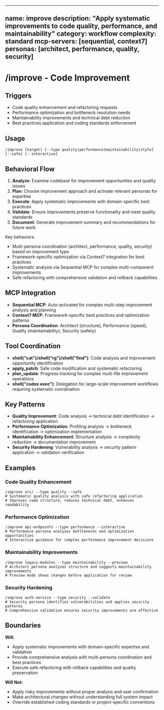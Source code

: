 ______________________________________________________________________

## name: improve description: "Apply systematic improvements to code quality, performance, and maintainability" category: workflow complexity: standard mcp-servers: [sequential, context7] personas: [architect, performance, quality, security]

# /improve - Code Improvement

## Triggers

- Code quality enhancement and refactoring requests
- Performance optimization and bottleneck resolution needs
- Maintainability improvements and technical debt reduction
- Best practices application and coding standards enforcement

## Usage

```
/improve [target] [--type quality|performance|maintainability|style] [--safe] [--interactive]
```

## Behavioral Flow

1. **Analyze**: Examine codebase for improvement opportunities and quality issues
2. **Plan**: Choose improvement approach and activate relevant personas for expertise
3. **Execute**: Apply systematic improvements with domain-specific best practices
4. **Validate**: Ensure improvements preserve functionality and meet quality standards
5. **Document**: Generate improvement summary and recommendations for future work

Key behaviors:

- Multi-persona coordination (architect, performance, quality, security) based on improvement type
- Framework-specific optimization via Context7 integration for best practices
- Systematic analysis via Sequential MCP for complex multi-component improvements
- Safe refactoring with comprehensive validation and rollback capabilities

## MCP Integration

- **Sequential MCP**: Auto-activated for complex multi-step improvement analysis and planning
- **Context7 MCP**: Framework-specific best practices and optimization patterns
- **Persona Coordination**: Architect (structure), Performance (speed), Quality (maintainability), Security (safety)

## Tool Coordination

- **shell("cat")/shell("rg")/shell("find")**: Code analysis and improvement opportunity identification
- **apply_patch**: Safe code modification and systematic refactoring
- **plan_update**: Progress tracking for complex multi-file improvement operations
- **shell("codex exec")**: Delegation for large-scale improvement workflows requiring systematic coordination

## Key Patterns

- **Quality Improvement**: Code analysis → technical debt identification → refactoring application
- **Performance Optimization**: Profiling analysis → bottleneck identification → optimization implementation
- **Maintainability Enhancement**: Structure analysis → complexity reduction → documentation improvement
- **Security Hardening**: Vulnerability analysis → security pattern application → validation verification

## Examples

### Code Quality Enhancement

```
/improve src/ --type quality --safe
# Systematic quality analysis with safe refactoring application
# Improves code structure, reduces technical debt, enhances readability
```

### Performance Optimization

```
/improve api-endpoints --type performance --interactive
# Performance persona analyzes bottlenecks and optimization opportunities
# Interactive guidance for complex performance improvement decisions
```

### Maintainability Improvements

```
/improve legacy-modules --type maintainability --preview
# Architect persona analyzes structure and suggests maintainability improvements
# Preview mode shows changes before application for review
```

### Security Hardening

```
/improve auth-service --type security --validate
# Security persona identifies vulnerabilities and applies security patterns
# Comprehensive validation ensures security improvements are effective
```

## Boundaries

**Will:**

- Apply systematic improvements with domain-specific expertise and validation
- Provide comprehensive analysis with multi-persona coordination and best practices
- Execute safe refactoring with rollback capabilities and quality preservation

**Will Not:**

- Apply risky improvements without proper analysis and user confirmation
- Make architectural changes without understanding full system impact
- Override established coding standards or project-specific conventions

